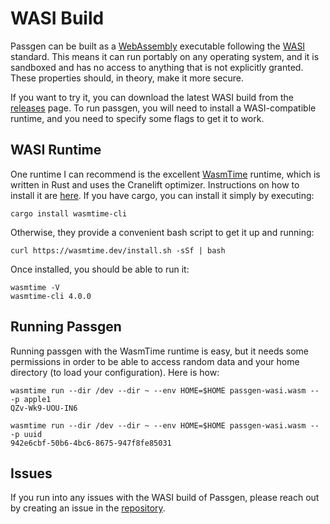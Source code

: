 # WASI Build

Passgen can be built as a [WebAssembly](https://webassembly.org/) executable following the [WASI](https://wasi.dev) standard. This means it can run portably on any operating system, and it is sandboxed and has no access to anything that is not explicitly granted. These properties should, in theory, make it more secure.

If you want to try it, you can download the latest WASI build from the [releases](nightly.md) page. To run passgen, you will need to install a WASI-compatible runtime, and you need to specify some flags to get it to work.

## WASI Runtime

One runtime I can recommend is the excellent [WasmTime](https://wasmtime.dev/) runtime, which is written in Rust and uses the Cranelift optimizer. Instructions on how to install it are [here](https://docs.wasmtime.dev/cli-install.html). If you have cargo, you can install it simply by executing:

    cargo install wasmtime-cli

Otherwise, they provide a convenient bash script to get it up and running:

    curl https://wasmtime.dev/install.sh -sSf | bash

Once installed, you should be able to run it:

    wasmtime -V
    wasmtime-cli 4.0.0

## Running Passgen

Running passgen with the WasmTime runtime is easy, but it needs some permissions in order to be able to access random data and your home directory (to load your configuration). Here is how:

    wasmtime run --dir /dev --dir ~ --env HOME=$HOME passgen-wasi.wasm -- -p apple1
    QZv-Wk9-UOU-IN6

    wasmtime run --dir /dev --dir ~ --env HOME=$HOME passgen-wasi.wasm -- -p uuid
    942e6cbf-50b6-4bc6-8675-947f8fe85031

## Issues

If you run into any issues with the WASI build of Passgen, please reach out by creating an issue in the [repository](https://gitlab.com/xfbs/passgen).
